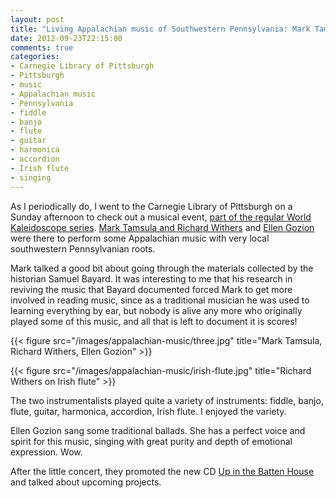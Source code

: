 ```yaml
---
layout: post
title: "Living Appalachian music of Southwestern Pennsylvania: Mark Tamsula and Richard Withers with Ellen Gozion "
date: 2012-09-23T22:15:00
comments: true
categories: 
- Carnegie Library of Pittsburgh
- Pittsburgh
- music
- Appalachian music
- Pennsylvania
- fiddle
- banjo
- flute
- guitar
- harmonica
- accordion
- Irish flute
- singing
---
```

As I periodically do, I went to the Carnegie Library of Pittsburgh on a Sunday afternoon to check out a musical event, [part of the regular World Kaleidoscope series](http://www.clpgh.org/events/details.cfm?event_id=69114). [Mark Tamsula and Richard Withers](http://www.appalachianmusic.net/) and [Ellen Gozion](http://ellengozion.com/) were there to perform some Appalachian music with very local southwestern Pennsylvanian roots.

Mark talked a good bit about going through the materials collected by the historian Samuel Bayard. It was interesting to me that his research in reviving the music that Bayard documented forced Mark to get more involved in reading music, since as a traditional musician he was used to learning everything by ear, but nobody is alive any more who originally played some of this music, and all that is left to document it is scores!

{{< figure src="/images/appalachian-music/three.jpg" title="Mark Tamsula, Richard Withers, Ellen Gozion" >}}

{{< figure src="/images/appalachian-music/irish-flute.jpg" title="Richard Withers on Irish flute" >}}

The two instrumentalists played quite a variety of instruments: fiddle, banjo, flute, guitar, harmonica, accordion, Irish flute. I enjoyed the variety.

Ellen Gozion sang some traditional ballads. She has a perfect voice and spirit for this music, singing with great purity and depth of emotional expression. Wow.

After the little concert, they promoted the new CD [Up in the Batten House](http://www.upinthebattenhouse.com/) and talked about upcoming projects.
